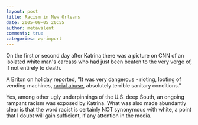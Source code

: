 ```yaml
---
layout: post
title: Racism in New Orleans
date: 2005-09-05 20:55
author: metavalent
comments: true
categories: wp-import
---
```

On the first or second day after Katrina there was a picture on CNN of an isolated white man's carcass who had just been beaten to the very verge of, if not entirely to death.

A Briton on holiday reported, "It was very dangerous - rioting, looting of vending machines, <a href="https://news.bbc.co.uk/1/hi/uk/4214746.stm">racial abuse</a>, absolutely terrible sanitary conditions."

Yes, among other ugly underpinnings of the U.S. deep South, an ongoing rampant racism was exposed by Katrina.  What was also made abundantly clear is that the word racist is certainly NOT synonymous with white, a point that I doubt will gain sufficient, if any attention in the media.


